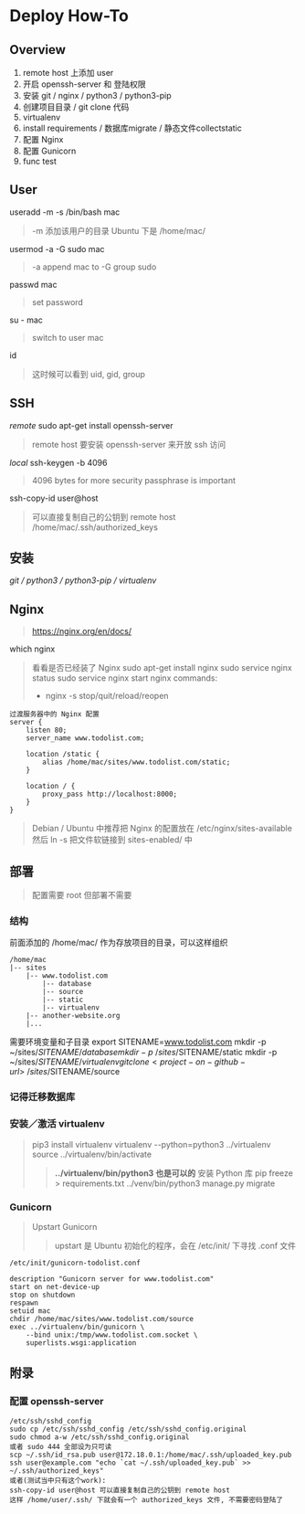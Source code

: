 # Deploy How-To

## Overview
1. remote host 上添加 user
2. 开启 openssh-server 和 登陆权限
3. 安装 git / nginx / python3 / python3-pip
4. 创建项目目录 / git clone 代码
5. virtualenv
6. install requirements / 数据库migrate / 静态文件collectstatic 
7. 配置 Nginx
8. 配置 Gunicorn
9. func test

## User

useradd -m -s /bin/bash mac
> -m 添加该用户的目录 Ubuntu 下是 /home/mac/

usermod -a -G sudo mac
> -a append mac to -G group sudo

passwd mac
> set password

su - mac
> switch to user mac

id
> 这时候可以看到 uid, gid, group

## SSH

*remote*
sudo apt-get install openssh-server
> remote host 要安装 openssh-server 来开放 ssh 访问

*local*
ssh-keygen -b 4096
> 4096 bytes for more security
> passphrase is important

ssh-copy-id user@host
> 可以直接复制自己的公钥到 remote host /home/mac/.ssh/authorized_keys

## 安装
*git / python3 / python3-pip / virtualenv*

## Nginx

> https://nginx.org/en/docs/

which nginx
> 看看是否已经装了 Nginx
sudo apt-get install nginx
sudo service nginx status
sudo service nginx start
> nginx commands:
>   - nginx -s stop/quit/reload/reopen

```
过渡服务器中的 Nginx 配置
server {
    listen 80;
    server_name www.todolist.com;

    location /static {
        alias /home/mac/sites/www.todolist.com/static;
    }

    location / {
        proxy_pass http://localhost:8000;
    }
}
```
> Debian / Ubuntu 中推荐把 Nginx 的配置放在 /etc/nginx/sites-available
> 然后 ln -s 把文件软链接到 sites-enabled/ 中

## 部署
> 配置需要 root 但部署不需要

### 结构
前面添加的 /home/mac/ 作为存放项目的目录，可以这样组织
```
/home/mac
|-- sites
    |-- www.todolist.com
        |-- database
        |-- source
        |-- static
        |-- virtualenv
    |-- another-website.org
    |...
```
需要环境变量和子目录
export SITENAME=www.todolist.com
mkdir -p ~/sites/$SITENAME/database
mkdir -p ~/sites/$SITENAME/static
mkdir -p ~/sites/$SITENAME/virtualenv
git clone <project-on-github-url> ~/sites/$SITENAME/source

### 记得迁移数据库

### 安装／激活 virtualenv
> pip3 install virtualenv
> virtualenv --python=python3 ../virtualenv
> source ../virtualenv/bin/activate
>> **../virtualenv/bin/python3 也是可以的**
> 安装 Python 库 pip freeze > requirements.txt
> ../venv/bin/python3 manage.py migrate

### Gunicorn
> Upstart Gunicorn
>> upstart 是 Ubuntu 初始化的程序，会在 /etc/init/ 下寻找 .conf 文件
```
/etc/init/gunicorn-todolist.conf

description "Gunicorn server for www.todolist.com"
start on net-device-up
stop on shutdown
respawn
setuid mac
chdir /home/mac/sites/www.todolist.com/source
exec ../virtualenv/bin/gunicorn \
    --bind unix:/tmp/www.todolist.com.socket \
    superlists.wsgi:application
```


## 附录
### 配置 openssh-server
```
/etc/ssh/sshd_config
sudo cp /etc/ssh/sshd_config /etc/ssh/sshd_config.original
sudo chmod a-w /etc/ssh/sshd_config.original
或者 sudo 444 全部设为只可读
scp ~/.ssh/id_rsa.pub user@172.18.0.1:/home/mac/.ssh/uploaded_key.pub
ssh user@example.com "echo `cat ~/.ssh/uploaded_key.pub` >>
~/.ssh/authorized_keys"
或者(测试当中只有这个work):
ssh-copy-id user@host 可以直接复制自己的公钥到 remote host
这样 /home/user/.ssh/ 下就会有一个 authorized_keys 文件, 不需要密码登陆了
```
